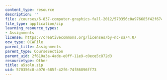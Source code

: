 ```yaml
---
content_type: resource
description: ''
file: /courses/6-837-computer-graphics-fall-2012/570356c0a976685f42f674f86896ff73_a5soln.zip
file_type: application/zip
learning_resource_types:
- Assignments
license: https://creativecommons.org/licenses/by-nc-sa/4.0/
ocw_type: OCWFile
parent_title: Assignments
parent_type: CourseSection
parent_uid: 2f610a3a-4ade-e0ff-11e9-c0ece5c872d3
resourcetype: Other
title: a5soln.zip
uid: 570356c0-a976-685f-42f6-74f86896ff73
---
```

